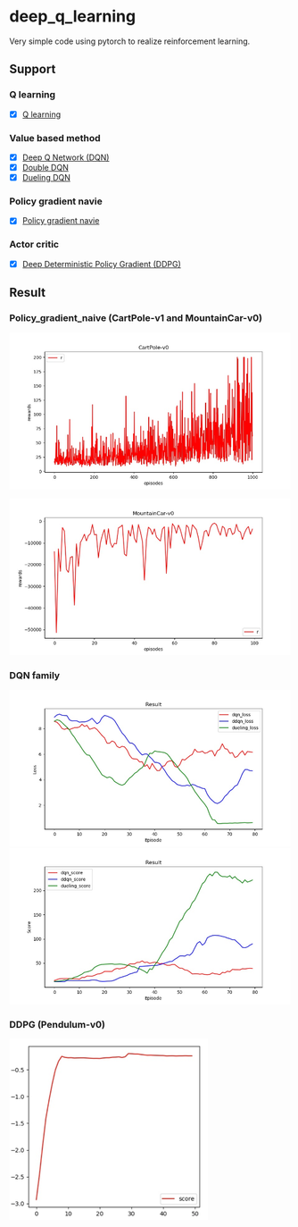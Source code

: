 # deep_q_learning

Very simple code using pytorch to realize reinforcement learning.

## Support
### Q learning
- [x] [Q learning](https://github.com/junfeizhuang/deep_q_learning/tree/master/q_learning) 

### Value based method
- [x] [Deep Q Network (DQN)](https://github.com/junfeizhuang/deep_q_learning/tree/master/value_based_method)
- [x] [Double DQN](https://github.com/junfeizhuang/deep_q_learning/tree/master/value_based_method)
- [x] [Dueling DQN](https://github.com/junfeizhuang/deep_q_learning/tree/master/value_based_method)

### Policy gradient navie
- [x] [Policy gradient navie](https://github.com/junfeizhuang/deep_q_learning/tree/master/policy_gradient_naive)


### Actor critic

- [x] [Deep Deterministic Policy Gradient (DDPG)](https://github.com/junfeizhuang/deep_q_learning/tree/master/DDPG)

## Result

### Policy_gradient_naive (CartPole-v1 and MountainCar-v0)

![CartPole-v1](https://github.com/junfeizhuang/deep_q_learning/blob/master/policy_gradient_naive/results/CartPole-v0.jpg)

![MountainCar-v0](https://github.com/junfeizhuang/deep_q_learning/blob/master/policy_gradient_naive/results/MountainCar-v0.jpg)

### DQN family

![Loss](https://github.com/junfeizhuang/deep_q_learning/blob/master/value_based_method/results/Loss.jpg)
![Reward](https://github.com/junfeizhuang/deep_q_learning/blob/master/value_based_method/results/reward.jpg)

### DDPG (Pendulum-v0)
![Pendulum-v0](https://github.com/junfeizhuang/deep_q_learning/blob/master/DDPG/results/WX20191115-110849%402x.png)
